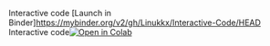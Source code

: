 Interactive code [Launch in Binder]https://mybinder.org/v2/gh/Linukkx/Interactive-Code/HEAD
Interactive code[![Open in Colab](https://colab.research.google.com/assets/colab-badge.svg)](https://colab.research.google.com/github/janedoe/ml-project/blob/main/notebooks/train_model.ipynb)

